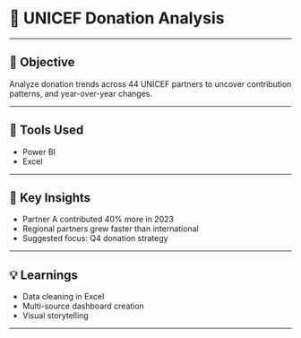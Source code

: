 # 🎯 UNICEF Donation Analysis

----

## 📌 Objective
Analyze donation trends across 44 UNICEF partners to uncover contribution patterns, and year-over-year changes.

----

## 🧰 Tools Used
- Power BI
- Excel

----

## 🚀 Key Insights
- Partner A contributed 40% more in 2023
- Regional partners grew faster than international
- Suggested focus: Q4 donation strategy

----

## 💡 Learnings
- Data cleaning in Excel
- Multi-source dashboard creation
- Visual storytelling

----
